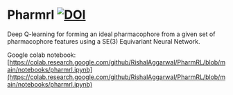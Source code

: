 # Pharmrl  [![DOI](https://zenodo.org/badge/621970276.svg)](https://doi.org/10.5281/zenodo.14397445)

Deep Q-learning for forming an ideal pharmacophore from a given set of pharmacophore features using a SE(3) Equivariant Neural Network.


Google colab notebook: [https://colab.research.google.com/github/RishalAggarwal/PharmRL/blob/main/notebooks/pharmrl.ipynb](https://colab.research.google.com/github/RishalAggarwal/PharmRL/blob/main/notebooks/pharmrl.ipynb)
